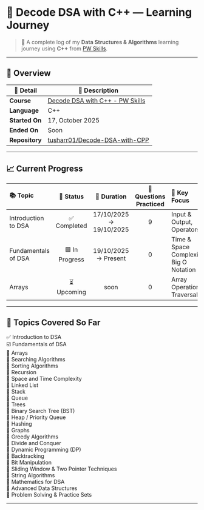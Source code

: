 # 🧠 Decode DSA with C++ — Learning Journey

> 🚀 A complete log of my **Data Structures & Algorithms** learning journey using **C++** from [PW Skills](https://pwskills.com).  

---

## 📘 Overview

| 🧩 Detail | 💬 Description |
|------------|----------------|
| **Course** | [Decode DSA with C++ - PW Skills](https://pwskills.com) |
| **Language** | C++ |
| **Started On** | 17, October 2025 |
| **Ended On** | Soon |
| **Repository** | [tusharr01/Decode-DSA-with-CPP](https://github.com/tusharr01/Decode-DSA-with-CPP) |

---
## 📈 Current Progress  

| 📚 Topic | 🏁 Status | 📅 Duration | 🧮 Questions Practiced | 🧠 Key Focus | 💻 Code |
|:---------|:----------:|:------------:|:----------------------:|:-------------|:-------:|
| Introduction to DSA | ✅ Completed | 17/10/2025 → 19/10/2025 | 9 | Input & Output, Operators | [📂 View Code](https://github.com/tusharrr01/Decode-DSA-with-CPP/tree/main/Introduction) |
| Fundamentals of DSA | 🟩 In Progress | 19/10/2025 → Present | 0 | Time & Space Complexity, Big O Notation | [📂 View Code](https://github.com/tusharrr01/Decode-DSA-with-CPP/) |
| Arrays | ⏳ Upcoming | soon | 0 | Array Operations, Traversal | [📂 View Code](https://github.com/tusharrr01/Decode-DSA-with-CPP/) |


---

## 🧩 Topics Covered So Far  

✅ Introduction to DSA  
☑️ Fundamentals of DSA  
🔲 Arrays  
🔲 Searching Algorithms  
🔲 Sorting Algorithms  
🔲 Recursion  
🔲 Space and Time Complexity  
🔲 Linked List  
🔲 Stack  
🔲 Queue  
🔲 Trees  
🔲 Binary Search Tree (BST)  
🔲 Heap / Priority Queue  
🔲 Hashing  
🔲 Graphs  
🔲 Greedy Algorithms  
🔲 Divide and Conquer  
🔲 Dynamic Programming (DP)  
🔲 Backtracking  
🔲 Bit Manipulation  
🔲 Sliding Window & Two Pointer Techniques  
🔲 String Algorithms  
🔲 Mathematics for DSA  
🔲 Advanced Data Structures  
🔲 Problem Solving & Practice Sets  

---
